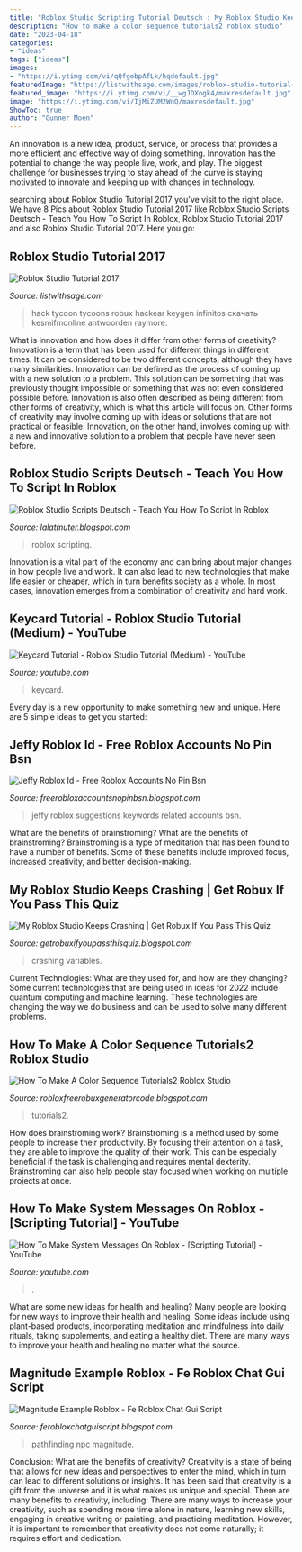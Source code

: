 ```yaml
---
title: "Roblox Studio Scripting Tutorial Deutsch : My Roblox Studio Keeps Crashing"
description: "How to make a color sequence tutorials2 roblox studio"
date: "2023-04-18"
categories:
- "ideas"
tags: ["ideas"]
images:
- "https://i.ytimg.com/vi/qQfgebpAfLk/hqdefault.jpg"
featuredImage: "https://listwithsage.com/images/roblox-studio-tutorial-2017.jpg"
featured_image: "https://i.ytimg.com/vi/__wgJDXogk4/maxresdefault.jpg"
image: "https://i.ytimg.com/vi/IjMiZUM2WnQ/maxresdefault.jpg"
ShowToc: true
author: "Gunner Moen"
---
```



An innovation is a new idea, product, service, or process that provides a more efficient and effective way of doing something. Innovation has the potential to change the way people live, work, and play. The biggest challenge for businesses trying to stay ahead of the curve is staying motivated to innovate and keeping up with changes in technology.

	

		
searching about Roblox Studio Tutorial 2017 you've visit to the right place. We have 8 Pics about Roblox Studio Tutorial 2017 like Roblox Studio Scripts Deutsch - Teach You How To Script In Roblox, Roblox Studio Tutorial 2017 and also Roblox Studio Tutorial 2017. Here you go:
		
    
## Roblox Studio Tutorial 2017

<img loading=lazy src="https://listwithsage.com/images/roblox-studio-tutorial-2017.jpg" onerror="this.onerror=null;this.src='https://tse3.mm.bing.net/th?id=OIP.mAeN87_dSHUubffQLISBjQHaFj&amp;pid=15.1';" alt="Roblox Studio Tutorial 2017">

_Source: listwithsage.com_

>hack tycoon tycoons robux hackear keygen infinitos скачать kesmifmonline antwoorden raymore. 

	

What is innovation and how does it differ from other forms of creativity?
Innovation is a term that has been used for different things in different times. It can be considered to be two different concepts, although they have many similarities. Innovation can be defined as the process of coming up with a new solution to a problem. This solution can be something that was previously thought impossible or something that was not even considered possible before. Innovation is also often described as being different from other forms of creativity, which is what this article will focus on. Other forms of creativity may involve coming up with ideas or solutions that are not practical or feasible. Innovation, on the other hand, involves coming up with a new and innovative solution to a problem that people have never seen before.

    
## Roblox Studio Scripts Deutsch - Teach You How To Script In Roblox

<img loading=lazy src="https://i2.wp.com/cdn.slidesharecdn.com/ss_thumbnails/the-advanced-roblox-coding-book-an-unofficial-guide-learn-how-to-script-games-code-objects-and-setti-191114164533-thumbnail-4.jpg?cb=1573749949" onerror="this.onerror=null;this.src='https://tse2.mm.bing.net/th?id=OIP.rU4lZODoJYS4uf45Y_wvjgHaFP&amp;pid=15.1';" alt="Roblox Studio Scripts Deutsch - Teach You How To Script In Roblox">

_Source: lalatmuter.blogspot.com_

>roblox scripting. 

	

Innovation is a vital part of the economy and can bring about major changes in how people live and work. It can also lead to new technologies that make life easier or cheaper, which in turn benefits society as a whole. In most cases, innovation emerges from a combination of creativity and hard work.

    
## Keycard Tutorial - Roblox Studio Tutorial (Medium) - YouTube

<img loading=lazy src="https://i.ytimg.com/vi/iG5S2AoCS2E/maxresdefault.jpg" onerror="this.onerror=null;this.src='https://tse1.mm.bing.net/th?id=OIP.1t9PtoTXrIzvRk8wN-erFwHaEK&amp;pid=15.1';" alt="Keycard Tutorial - Roblox Studio Tutorial (Medium) - YouTube">

_Source: youtube.com_

>keycard. 

	

Every day is a new opportunity to make something new and unique. Here are 5 simple ideas to get you started: 

    
## Jeffy Roblox Id - Free Roblox Accounts No Pin Bsn

<img loading=lazy src="https://i.ytimg.com/vi/IjMiZUM2WnQ/maxresdefault.jpg" onerror="this.onerror=null;this.src='https://tse4.mm.bing.net/th?id=OIP.qI-HM5-RPBR79jtKcxck6QHaEK&amp;pid=15.1';" alt="Jeffy Roblox Id - Free Roblox Accounts No Pin Bsn">

_Source: freerobloxaccountsnopinbsn.blogspot.com_

>jeffy roblox suggestions keywords related accounts bsn. 

	

What are the benefits of brainstroming?
What are the benefits of brainstroming? Brainstroming is a type of meditation that has been found to have a number of benefits. Some of these benefits include improved focus, increased creativity, and better decision-making.

    
## My Roblox Studio Keeps Crashing | Get Robux If You Pass This Quiz

<img loading=lazy src="https://i.ytimg.com/vi/S5H0pSPmlmA/hqdefault.jpg" onerror="this.onerror=null;this.src='https://tse1.mm.bing.net/th?id=OIP.9Ln0or6JX8lmBdO5SqeONQHaFj&amp;pid=15.1';" alt="My Roblox Studio Keeps Crashing | Get Robux If You Pass This Quiz">

_Source: getrobuxifyoupassthisquiz.blogspot.com_

>crashing variables. 

	

Current Technologies: What are they used for, and how are they changing?
Some current technologies that are being used in ideas for 2022 include quantum computing and machine learning. These technologies are changing the way we do business and can be used to solve many different problems.

    
## How To Make A Color Sequence Tutorials2 Roblox Studio

<img loading=lazy src="https://i.ytimg.com/vi/qQfgebpAfLk/hqdefault.jpg" onerror="this.onerror=null;this.src='https://tse4.mm.bing.net/th?id=OIP.iMaD9VryvZHPPkEMFml80AHaFj&amp;pid=15.1';" alt="How To Make A Color Sequence Tutorials2 Roblox Studio">

_Source: robloxfreerobuxgeneratorcode.blogspot.com_

>tutorials2. 

	

How does brainstroming work?
Brainstroming is a method used by some people to increase their productivity. By focusing their attention on a task, they are able to improve the quality of their work. This can be especially beneficial if the task is challenging and requires mental dexterity. Brainstroming can also help people stay focused when working on multiple projects at once.

    
## How To Make System Messages On Roblox - [Scripting Tutorial] - YouTube

<img loading=lazy src="https://i.ytimg.com/vi/__wgJDXogk4/maxresdefault.jpg" onerror="this.onerror=null;this.src='https://tse4.mm.bing.net/th?id=OIP.BF1dC8_ljaOF_n3JOv_U6QHaEK&amp;pid=15.1';" alt="How To Make System Messages On Roblox - [Scripting Tutorial] - YouTube">

_Source: youtube.com_

>. 

	

What are some new ideas for health and healing?
Many people are looking for new ways to improve their health and healing. Some ideas include using plant-based products, incorporating meditation and mindfulness into daily rituals, taking supplements, and eating a healthy diet. There are many ways to improve your health and healing no matter what the source.

    
## Magnitude Example Roblox - Fe Roblox Chat Gui Script

<img loading=lazy src="https://i.ytimg.com/vi/Z4C1er9Uwz0/maxresdefault.jpg" onerror="this.onerror=null;this.src='https://tse3.mm.bing.net/th?id=OIP.pfvi_XULL26gmCck9ROqNwHaEK&amp;pid=15.1';" alt="Magnitude Example Roblox - Fe Roblox Chat Gui Script">

_Source: ferobloxchatguiscript.blogspot.com_

>pathfinding npc magnitude. 

	

Conclusion: What are the benefits of creativity?
Creativity is a state of being that allows for new ideas and perspectives to enter the mind, which in turn can lead to different solutions or insights. It has been said that creativity is a gift from the universe and it is what makes us unique and special. There are many benefits to creativity, including: 
There are many ways to increase your creativity, such as spending more time alone in nature, learning new skills, engaging in creative writing or painting, and practicing meditation. However, it is important to remember that creativity does not come naturally; it requires effort and dedication.

